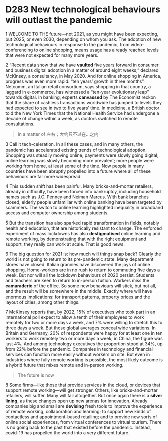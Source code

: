 # D283 New technological behaviours will outlast the pandemic
1 WELCOME TO THE future—not 2021, as you might have been expecting, but 2025, or even 2030, depending on whom you ask. The adoption of new technological behaviours in response to the pandemic, from video-conferencing to online shopping, means usage has already reached levels that were not expected for many more years.

2 “Recent data show that we have **vaulted** five years forward in consumer and business digital adoption in a matter of around eight weeks,” declared McKinsey, a consultancy, in May 2020. And for online shopping in America, progress was even more rapid: “ten years’ growth in three months”. Netcomm, an Italian retail consortium, says shopping in that country, a laggard in e-commerce, has witnessed a “ten-year evolutionary leap” towards digital. In banking, experts **canvassed** by The Economist reckon that the share of cashless transactions worldwide has jumped to levels they had expected to see in two to five years’ time. In medicine, a British doctor told the New York Times that the National Health Service had undergone a decade of change within a week, as doctors switched to remote consultations.

> in a matter of  左右；大约只不过在…之内
>

3 Call it tech-celeration. In all these cases, and in many others, the pandemic has accelerated existing trends of technological adoption. Shopping was steadily moving online; payments were slowly going digital; online learning was slowly becoming more prevalent; more people were working from home, at least some of the time. Now people in many countries have been abruptly propelled into a future where all of these behaviours are far more widespread.

4 This sudden shift has been painful. Many bricks-and-mortar retailers, already in difficulty, have been forced into bankruptcy, including household names such as J.C. Penney and Neiman Marcus. With bank branches closed, elderly people unfamiliar with online banking have been targeted by scammers. The switch to online learning highlighted inequality in broadband access and computer ownership among students.

5 But the transition has also sparked rapid transformation in fields, notably health and education, that are historically resistant to change. The enforced experiment of mass lockdowns has also **destigmatised** online learning and remote working, by demonstrating that with the right equipment and support, they really can work at scale. That is good news.

6 The big question for 2021 is: how much will things snap back? Clearly the world is not going to return to its pre-pandemic state. Many department stores have closed. Italian grannies have discovered the joys of online shopping. Home-workers are in no rush to return to commuting five days a week. But nor will all the lockdown behaviours of 2020 persist. Students and teachers are keen to return to in-person tuition. Workers miss the **camaraderie** of the office. So some new behaviours will stick, but not all, and the result will be somewhere in the middle. Exactly where will have enormous implications: for transport patterns, property prices and the layout of cities, among other things.

7 McKinsey reports that, by 2022, 15% of executives who took part in an international poll expect to allow a tenth of their employees to work remotely for two or more days a week, and 7% were willing to stretch this to three days a week. But those global averages conceal wide variations. In Britain and Germany, 20% of respondents were happy for at least one in ten workers to work remotely two or more days a week; in China, the figure was just 4%. And among technology executives the proportion stood at 34%, up from 22% before the pandemic. Companies in technology and financial services can function more easily without workers on site. But even in industries where fully remote working is possible, the most likely outcome is a hybrid future that mixes remote and in-person working.

> The future is now
>

8 Some firms—like those that provide services in the cloud, or devices that support remote working—will get stronger. Others, like bricks-and-mortar retailers, will suffer. Many will fail altogether. But once again there is a **silver lining,** as these changes open up new arenas for innovation. Already companies big and small are **devising** fresh tools to improve the experience of remote working, collaboration and learning; to support new kinds of contactless and appointment-based retailing; and to provide new sorts of online social experiences, from virtual conferences to virtual tourism. There is no going back to the past that existed before the pandemic. Instead, covid-19 has propelled the world into a very different future.


